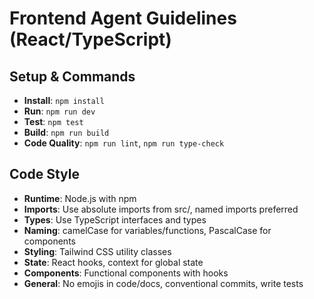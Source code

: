 # Frontend Agent Guidelines (React/TypeScript)

## Setup & Commands

- **Install**: `npm install`
- **Run**: `npm run dev`
- **Test**: `npm test`
- **Build**: `npm run build`
- **Code Quality**: `npm run lint`, `npm run type-check`

## Code Style

- **Runtime**: Node.js with npm
- **Imports**: Use absolute imports from src/, named imports preferred
- **Types**: Use TypeScript interfaces and types
- **Naming**: camelCase for variables/functions, PascalCase for components
- **Styling**: Tailwind CSS utility classes
- **State**: React hooks, context for global state
- **Components**: Functional components with hooks
- **General**: No emojis in code/docs, conventional commits, write tests